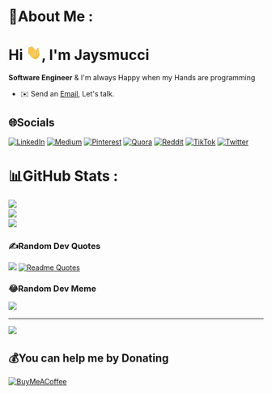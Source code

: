 # 💫About Me :
# Hi <img src="https://github.com/timokonkwo/timokonkwo/blob/main/wave.gif" width="30px" height="30px">, I'm Jaysmucci 

<p align="left"><b>Software Engineer</b> & I'm always Happy when my Hands are programming </p> 

* ✉️ Send an [Email](mailto:jaysmucci@yahoo.com), Let's talk.

## 🌐Socials
[![LinkedIn](https://img.shields.io/badge/LinkedIn-%230077B5.svg?logo=linkedin&logoColor=white)](https://www.linkedin.com/in/jude-okechukwu-5693331b2?utm_source=share&utm_campaign=share_via&utm_content=profile&utm_medium=android_app) [![Medium](https://img.shields.io/badge/Medium-12100E?logo=medium&logoColor=white)](https://medium.com/@jaysmuchi) [![Pinterest](https://img.shields.io/badge/Pinterest-%23E60023.svg?logo=Pinterest&logoColor=white)](https://pin.it/3yKmXg0Xc) [![Quora](https://img.shields.io/badge/Quora-%23B92B27.svg?logo=Quora&logoColor=white)](https://www.quora.com/profile/Jays-Mucci) [![Reddit](https://img.shields.io/badge/Reddit-%23FF4500.svg?logo=Reddit&logoColor=white)](https://www.reddit.com/u/Jaysmucci/s/WyhL5Iv9Oa) [![TikTok](https://img.shields.io/badge/TikTok-%23000000.svg?logo=TikTok&logoColor=white)](https://tiktok.com/@Jaysmucci) [![Twitter](https://img.shields.io/badge/Twitter-%231DA1F2.svg?logo=Twitter&logoColor=white)](https://x.com/jaysmuchi?s=09) 


# 📊GitHub Stats :
![](https://github-readme-stats.vercel.app/api?username=Jaysmuchi&theme=nightowl&hide_border=false&include_all_commits=false&count_private=false)<br/>
![](https://github-readme-streak-stats.herokuapp.com/?user=Jaysmuchi&theme=nightowl&hide_border=false)<br/>
![](https://github-readme-stats.vercel.app/api/top-langs/?username=Jaysmuchi&theme=nightowl&hide_border=false&include_all_commits=false&count_private=false&layout=compact)

### ✍️Random Dev Quotes
![](https://quotes-github-readme.vercel.app/api?type=horizontal&theme=radical)
[![Readme Quotes](https://quotes-github-readme.vercel.app/api?type=horizontal&theme=dracula)](https://github.com/piyushsuthar/github-readme-quotes)

### 😂Random Dev Meme
<img src="https://anjalisharma1234.github.io/Random-meme-generator/" width="512px"/>

---

[![](https://visitcount.itsvg.in/api?id=Jaysmucci&label=Profile%20views&pretty=true)](https://visitcount.itsvg.in)

  ## 💰You can help me by Donating
  [![BuyMeACoffee](https://img.shields.io/badge/Buy%20Me%20a%20Coffee-ffdd00?style=for-the-badge&logo=buy-me-a-coffee&logoColor=black)](https://buymeacoffee.com/jaysmucci) 

